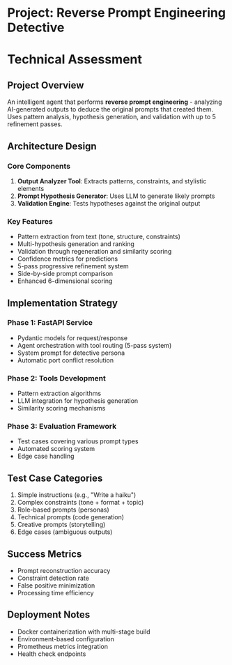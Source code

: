 # Project: Reverse Prompt Engineering Detective
# Technical Assessment

## Project Overview
An intelligent agent that performs **reverse prompt engineering** - analyzing AI-generated outputs to deduce the original prompts that created them. Uses pattern analysis, hypothesis generation, and validation with up to 5 refinement passes.

## Architecture Design

### Core Components
1. **Output Analyzer Tool**: Extracts patterns, constraints, and stylistic elements
2. **Prompt Hypothesis Generator**: Uses LLM to generate likely prompts
3. **Validation Engine**: Tests hypotheses against the original output

### Key Features
- Pattern extraction from text (tone, structure, constraints)
- Multi-hypothesis generation and ranking
- Validation through regeneration and similarity scoring
- Confidence metrics for predictions
- 5-pass progressive refinement system
- Side-by-side prompt comparison
- Enhanced 6-dimensional scoring

## Implementation Strategy

### Phase 1: FastAPI Service
- Pydantic models for request/response
- Agent orchestration with tool routing (5-pass system)
- System prompt for detective persona
- Automatic port conflict resolution

### Phase 2: Tools Development
- Pattern extraction algorithms
- LLM integration for hypothesis generation
- Similarity scoring mechanisms

### Phase 3: Evaluation Framework
- Test cases covering various prompt types
- Automated scoring system
- Edge case handling

## Test Case Categories
1. Simple instructions (e.g., "Write a haiku")
2. Complex constraints (tone + format + topic)
3. Role-based prompts (personas)
4. Technical prompts (code generation)
5. Creative prompts (storytelling)
6. Edge cases (ambiguous outputs)

## Success Metrics
- Prompt reconstruction accuracy
- Constraint detection rate
- False positive minimization
- Processing time efficiency

## Deployment Notes
- Docker containerization with multi-stage build
- Environment-based configuration
- Prometheus metrics integration
- Health check endpoints